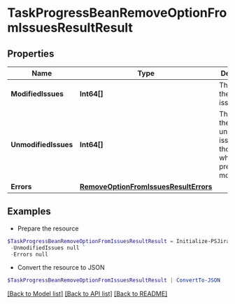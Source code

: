 # TaskProgressBeanRemoveOptionFromIssuesResultResult
## Properties

Name | Type | Description | Notes
------------ | ------------- | ------------- | -------------
**ModifiedIssues** | **Int64[]** | The IDs of the modified issues. | [optional] 
**UnmodifiedIssues** | **Int64[]** | The IDs of the unchanged issues, those issues where errors prevent modification. | [optional] 
**Errors** | [**RemoveOptionFromIssuesResultErrors**](RemoveOptionFromIssuesResultErrors.md) |  | [optional] 

## Examples

- Prepare the resource
```powershell
$TaskProgressBeanRemoveOptionFromIssuesResultResult = Initialize-PSJiraTaskProgressBeanRemoveOptionFromIssuesResultResult  -ModifiedIssues null `
 -UnmodifiedIssues null `
 -Errors null
```

- Convert the resource to JSON
```powershell
$TaskProgressBeanRemoveOptionFromIssuesResultResult | ConvertTo-JSON
```

[[Back to Model list]](../README.md#documentation-for-models) [[Back to API list]](../README.md#documentation-for-api-endpoints) [[Back to README]](../README.md)

